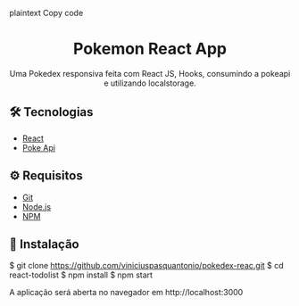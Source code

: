 
plaintext
Copy code
# <div align="center"> Pokemon React App</div>
<p align="center">Uma Pokedex responsiva feita com React JS, Hooks, consumindo a pokeapi e utilizando localstorage.</p>

## 🛠️ Tecnologias

<ul>
  <li><a href="https://reactjs.org/">React</a></li>
  <li><a href="https://pokeapi.co/">Poke Api</a></li>
</ul>

## ⚙️ Requisitos

<ul>
  <li><a href="https://git-scm.com/">Git</a></li>
  <li><a href="https://nodejs.org/en/">Node.js</a></li>
  <li><a href="https://www.npmjs.com/">NPM</a></li>
</ul>

## 🚀 Instalação

$ git clone https://github.com/viniciuspasquantonio/pokedex-reac.git
$ cd react-todolist
$ npm install
$ npm start

A aplicação será aberta no navegador em http://localhost:3000